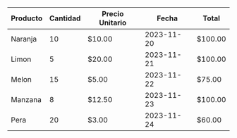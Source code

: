 <!DOCTYPE html>
<html lang="es">
<head>
    <meta charset="UTF-8">
    <meta name="viewport" content="width=device-width, initial-scale=1.0">
    <title>Tabla   
 de Ventas</title>
    <style>
        table {
            border-collapse: collapse;
            width: 100%;
        }

        th, td {
            border: 1px solid black;
            padding: 8px;
            text-align: center;
        }

        tr:nth-child(5)   
 {
            background-color: lightblue;
        }
    </style>
</head>
<body>

<table>
    <thead>
        <tr>
            <th>Producto</th>
            <th>Cantidad</th>
            <th>Precio Unitario</th>
            <th>Fecha</th>
            <th>Total</th>
        </tr>
    </thead>
    <tbody>
        <tr>
            <td>Naranja</td>
            <td>10</td>
            <td>$10.00</td>
            <td>2023-11-20</td>
            <td>$100.00</td>
        </tr>
        <tr>
            <td>Limon</td>
            <td>5</td>
            <td>$20.00</td>
            <td>2023-11-21</td>
            <td>$100.00</td>
        </tr>
        <tr>
            <td>Melon</td>
            <td>15</td>
            <td>$5.00</td>
            <td>2023-11-22</td>
            <td>$75.00</td>
        </tr>
        <tr>
            <td>Manzana</td>
            <td>8</td>
            <td>$12.50</td>
            <td>2023-11-23</td>
            <td>$100.00</td>
        </tr>
        <tr>
            <td>Pera</td>
            <td>20</td>
            <td>$3.00</td>
            <td>2023-11-24</td>
            <td>$60.00</td>
        </tr>
    </tbody>
</table>

</body>
</html>
